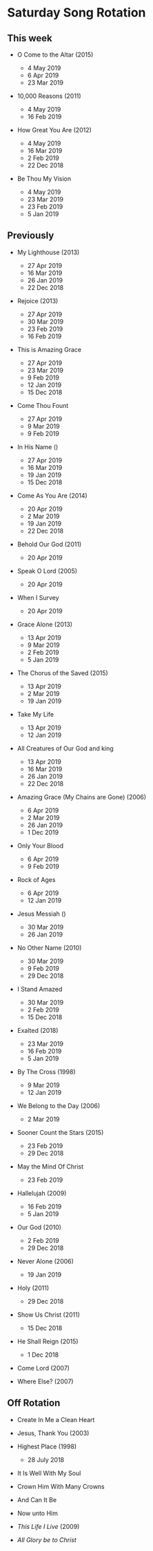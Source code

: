 ﻿# Saturday Song Rotation

## This week

* O Come to the Altar (2015)
  * 4 May 2019
  * 6 Apr 2019
  * 23 Mar 2019

* 10,000 Reasons (2011)
  * 4 May 2019
  * 16 Feb 2019

* How Great You Are (2012)
  * 4 May 2019
  * 16 Mar 2019
  * 2 Feb 2019
  * 22 Dec 2018

* Be Thou My Vision
  * 4 May 2019
  * 23 Mar 2019
  * 23 Feb 2019
  * 5 Jan 2019

## Previously

* My Lighthouse (2013)
  * 27 Apr 2019
  * 16 Mar 2019
  * 26 Jan 2019
  * 22 Dec 2018

* Rejoice (2013)
  * 27 Apr 2019
  * 30 Mar 2019
  * 23 Feb 2019
  * 16 Feb 2019

* This is Amazing Grace
  * 27 Apr 2019
  * 23 Mar 2019
  * 9 Feb 2019
  * 12 Jan 2019
  * 15 Dec 2018

* Come Thou Fount
  * 27 Apr 2019
  * 9 Mar 2019
  * 9 Feb 2019

* In His Name ()
  * 27 Apr 2019
  * 16 Mar 2019
  * 19 Jan 2019
  * 15 Dec 2018

* Come As You Are (2014)
  * 20 Apr 2019
  * 2 Mar 2019
  * 19 Jan 2019
  * 22 Dec 2018

* Behold Our God (2011)
  * 20 Apr 2019

* Speak O Lord (2005)
  * 20 Apr 2019

* When I Survey
  * 20 Apr 2019

* Grace Alone (2013)
  * 13 Apr 2019
  * 9 Mar 2019
  * 2 Feb 2019
  * 5 Jan 2019

* The Chorus of the Saved (2015)
  * 13 Apr 2019
  * 2 Mar 2019
  * 19 Jan 2019

* Take My Life
  * 13 Apr 2019
  * 12 Jan 2019

* All Creatures of Our God and king
  * 13 Apr 2019
  * 16 Mar 2019
  * 26 Jan 2019
  * 22 Dec 2018

* Amazing Grace (My Chains are Gone) (2006)
  * 6 Apr 2019
  * 2 Mar 2019
  * 26 Jan 2019
  * 1 Dec 2019

* Only Your Blood
  * 6 Apr 2019
  * 9 Feb 2019

* Rock of Ages
  * 6 Apr 2019
  * 12 Jan 2019

* Jesus Messiah ()
  * 30 Mar 2019
  * 26 Jan 2019

* No Other Name (2010)
  * 30 Mar 2019
  * 9 Feb 2019
  * 29 Dec 2018

* I Stand Amazed
  * 30 Mar 2019
  * 2 Feb 2019
  * 15 Dec 2018

* Exalted (2018)
  * 23 Mar 2019
  * 16 Feb 2019
  * 5 Jan 2019

* By The Cross (1998)
  * 9 Mar 2019
  * 12 Jan 2019

* We Belong to the Day (2006)
  * 2 Mar 2019

* Sooner Count the Stars (2015)
  * 23 Feb 2019
  * 29 Dec 2018

* May the Mind Of Christ
  * 23 Feb 2019

* Hallelujah (2009)
  * 16 Feb 2019
  * 5 Jan 2019
  
* Our God (2010)
  * 2 Feb 2019
  * 29 Dec 2018

* Never Alone (2006)
  * 19 Jan 2019

* Holy (2011)
  * 29 Dec 2018

* Show Us Christ (2011)
  * 15 Dec 2018

* He Shall Reign (2015)
  * 1 Dec 2018

* Come Lord (2007)

* Where Else? (2007)
  
## Off Rotation

* Create In Me a Clean Heart

* Jesus, Thank You (2003)

* Highest Place (1998)
  * 28 July 2018

* It Is Well With My Soul

* Crown Him With Many Crowns

* And Can It Be

* Now unto Him

* *This Life I Live* (2009)

* *All Glory be to Christ*

